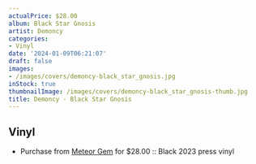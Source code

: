 ```yaml
---
actualPrice: $28.00
album: Black Star Gnosis
artist: Demoncy
categories:
- Vinyl
date: '2024-01-09T06:21:07'
draft: false
images:
- /images/covers/demoncy-black_star_gnosis.jpg
inStock: true
thumbnailImage: /images/covers/demoncy-black_star_gnosis-thumb.jpg
title: Demoncy - Black Star Gnosis
---
```


## Vinyl
* Purchase from [Meteor Gem](https://meteor-gem.com/products/demoncy-black-star-gnosis-lp) for $28.00 :: Black 2023 press vinyl
